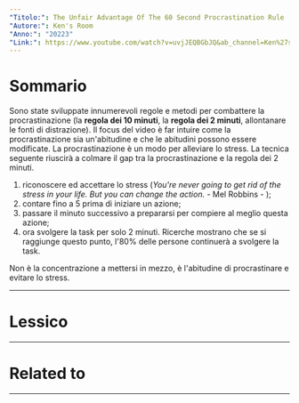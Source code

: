 ```yaml
---
"Titolo:": The Unfair Advantage Of The 60 Second Procrastination Rule
"Autore:": Ken's Room
"Anno:": "20223"
"Link:": https://www.youtube.com/watch?v=uvjJEQBGbJQ&ab_channel=Ken%27sRoom
---
```

# Sommario
Sono state sviluppate innumerevoli regole e metodi per combattere la procrastinazione (la **regola dei $10$ minuti**, la **regola dei $2$ minuti**, allontanare le fonti di distrazione). Il focus del video è far intuire come la procrastinazione sia un'abitudine e che le abitudini possono essere modificate. La procrastinazione è un modo per alleviare lo stress. La tecnica seguente riuscirà a colmare il gap tra la procrastinazione e la regola dei $2$ minuti.
1) riconoscere ed accettare lo stress (_You're never going to get rid of the stress in your life. But you can change the action._ - Mel Robbins - );
2) contare fino a $5$ prima di iniziare un azione;
3) passare il minuto successivo a prepararsi per compiere al meglio questa azione;
4) ora svolgere la task per solo $2$ minuti. Ricerche mostrano che se si raggiunge questo punto, l'$80\%$ delle persone continuerà a svolgere la task.

Non è la concentrazione a mettersi in mezzo, è l'abitudine di procrastinare e evitare lo stress.

----------------------------------------------------------------

# Lessico


----------------------------------------------------------------

# Related to


----------------------------------------------------------------